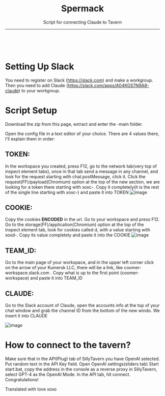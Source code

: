 <h1 align="center">Spermack</h1>

<p align="center">Script for connecting Claude to Tavern</p>

---
<br>
<br>
<br>

# Setting Up Slack

You need to register on Slack (https://slack.com) and make a workgroup.
Then you need to add Claude (https://slack.com/apps/A04KGS7N9A8-claude) to your workgroup.

# Script Setup

Download the zip from this page, extract and enter the -main folder.

Open the config file in a text editor of your choice. There are 4 values there, I'll explain them in order:



## TOKEN:
In the workspace you created, press F12, go to the network tab(very top of inspect element tabs), once in that tab send a message in any channel, and look for the request starting with chat.postMessage, click it.
Click the request(FF)/payload(Chromium) option at the top of the new section, we are looking for a token there starting with xoxc-. Copy it completely(it is the rest of the single line starting with xoxc-) and paste it into TOKEN
![image](https://user-images.githubusercontent.com/129290831/234063889-99ecb1d5-d3f8-43a3-8fca-1e7a3e481134.png)


## COOKIE:
Copy the cookies **ENCODED** in the url.
Go to your workspace and press F12. Go to the storage(FF)/application(Chromium) option at the top of the inspect element tab, look for cookies called d, with a value starting with xoxd-.
Copy its value completely and paste it into the COOKIE
![image](https://user-images.githubusercontent.com/129290831/234064337-4e5d9c7c-2da9-49ad-85e5-e22847ce471c.png)

## TEAM_ID:
Go to the main page of your workspace, and in the upper left corner click on the arrow of your Kumersk LLC, there will be a link, like coomer-workspace.slack.com . Copy what is up to the first point (coomer-workspace) and paste it into TEAM_ID

## CLAUDE:
Go to the Slack account of Claude, open the accounts info at the top of your chat window and grab the channel ID from the bottom of the new windo. We insert it into CLAUDE

![image](https://user-images.githubusercontent.com/129290831/234062310-b2ea0dd2-20fa-41e3-bfaa-d5cfc8dfbe28.png)



# How to connect to the tavern?



Make sure that in the API(Plug) tab of SillyTavern you have OpenAI selected. Put random text in the API Key field.
Open OpenAI settings(sliders tab)
Start start.bat, copy the address in the console as a reverse proxy in SillyTavern, select GPT-4 as the OpenAI Mode. In the API tab, hit connect. Congratulations!

Translated with love xoxo
